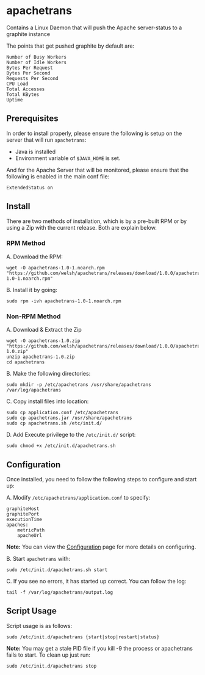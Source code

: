 apachetrans
===========

Contains a Linux Daemon that will push the Apache server-status to a graphite instance 

The points that get pushed graphite by default are:

    Number of Busy Workers
    Number of Idle Workers
    Bytes Per Request
    Bytes Per Second
    Requests Per Second
    CPU Load
    Total Accesses
    Total KBytes
    Uptime


Prerequisites
-------------
In order to install properly, please ensure the following is setup on the server that will run `apachetrans`:

* Java is installed
* Environment variable of `$JAVA_HOME` is set.
    
And for the Apache Server that will be monitored, please ensure that the following is enabled in the main conf file:

    ExtendedStatus on


Install
-------------
There are two methods of installation, which is by a pre-built RPM or by using a Zip with the current release. Both are explain below.

### RPM Method

A. Download the RPM:

    wget -O apachetrans-1.0-1.noarch.rpm "https://github.com/welsh/apachetrans/releases/download/1.0.0/apachetrans-1.0-1.noarch.rpm"

B. Install it by going:

    sudo rpm -ivh apachetrans-1.0-1.noarch.rpm

### Non-RPM Method

A. Download & Extract the Zip

    wget -O apachetrans-1.0.zip "https://github.com/welsh/apachetrans/releases/download/1.0.0/apachetrans-1.0.zip"
    unzip apachetrans-1.0.zip
    cd apachetrans

B. Make the following directories:

    sudo mkdir -p /etc/apachetrans /usr/share/apachetrans /var/log/apachetrans

C. Copy install files into location:

    sudo cp application.conf /etc/apachetrans
    sudo cp apachetrans.jar /usr/share/apachetrans
    sudo cp apachetrans.sh /etc/init.d/

D. Add Execute privilege to the `/etc/init.d/` script:

    sudo chmod +x /etc/init.d/apachetrans.sh

Configuration
-------------

Once installed, you need to follow the following steps to configure and start up:

A. Modify `/etc/apachetrans/application.conf` to specify:

    graphiteHost
    graphitePort
    executionTime
    apaches:
        metricPath
        apacheUrl
        
**Note:** You can view the [Configuration](https://github.com/welsh/apachetrans/wiki/Configuration) page for more details on configuring.

B. Start `apachetrans` with:

    sudo /etc/init.d/apachetrans.sh start
    
C. If you see no errors, it has started up correct. You can follow the log:

    tail -f /var/log/apachetrans/output.log


Script Usage
-------------
Script usage is as follows:

    sudo /etc/init.d/apachetrans {start|stop|restart|status}
    
**Note:** You may get a stale PID file if you kill -9 the process or apachetrans fails to start. To clean up just run:

    sudo /etc/init.d/apachetrans stop

